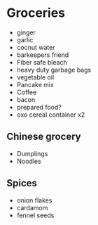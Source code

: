 # Groceries

- ginger
- garlic
- cocnut water
- barkeepers friend
- Fiber safe bleach
- heavy duty garbage bags
- vegetable oil
- Pancake mix
- Coffee
- bacon
- prepared food?
- oxo cereal container x2

## Chinese grocery

- Dumplings
- Noodles

## Spices

- onion flakes
- cardamom
- fennel seeds
